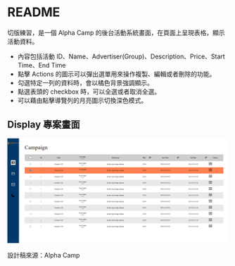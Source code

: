 # README

切版練習，是一個 Alpha Camp 的後台活動系統畫面，在頁面上呈現表格，顯示活動資料。

- 內容包括活動 ID、Name、Advertiser(Group)、Description、Price、Start Time、End Time
- 點擊 Actions 的圖示可以彈出選單用來操作複製、編輯或者刪除的功能。
- 勾選特定一列的資料時，會以橘色背景強調顯示。
- 點選表頭的 checkbox 時，可以全選或者取消全選。
- 可以藉由點擊導覽列的月亮圖示切換深色模式。

## Display 專案畫面

![Cover Image](https://github.com/Gabrielle-Tsai/campaign_table/blob/main/Campaign_table%20Cover.png?raw=true)

設計稿來源：Alpha Camp
